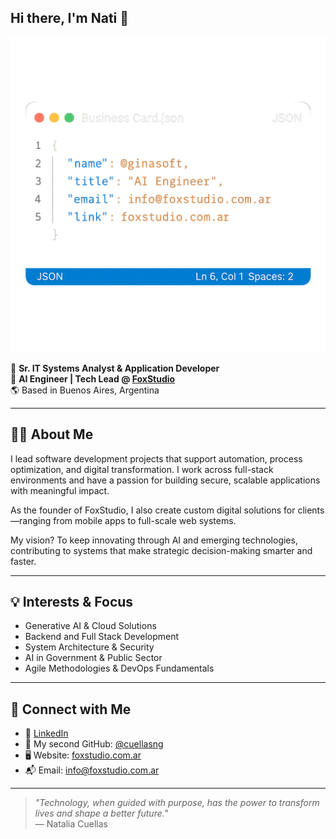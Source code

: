## Hi there, I'm Nati 👋

![Business Card](https://raw.githubusercontent.com/ginasoft/ginasoft/main/business-card.png)

🎯 **Sr. IT Systems Analyst & Application Developer**  
🧠 **AI Engineer | Tech Lead @ [FoxStudio](https://foxstudio.com.ar)**  
🌎 Based in Buenos Aires, Argentina
 
---

## 👩‍💻 About Me

I lead software development projects that support automation, process optimization, and digital transformation. I work across full-stack environments and have a passion for building secure, scalable applications with meaningful impact.

As the founder of FoxStudio, I also create custom digital solutions for clients—ranging from mobile apps to full-scale web systems.

My vision? To keep innovating through AI and emerging technologies, contributing to systems that make strategic decision-making smarter and faster.

---

## 💡 Interests & Focus

- Generative AI & Cloud Solutions  
- Backend and Full Stack Development  
- System Architecture & Security  
- AI in Government & Public Sector  
- Agile Methodologies & DevOps Fundamentals  

---

## 🔗 Connect with Me

- 💼 [LinkedIn](https://www.linkedin.com/in/nataliacuellas)  
- 🐙 My second GitHub: [@cuellasng](https://github.com/cuellasng)  
- 🖥️ Website: [foxstudio.com.ar](https://foxstudio.com.ar)  
- 📬 Email: info@foxstudio.com.ar  

---

> *"Technology, when guided with purpose, has the power to transform lives and shape a better future."*  
> — Natalia Cuellas
<!--
**ginasoft/ginasoft** is a ✨ _special_ ✨ repository because its `README.md` (this file) appears on your GitHub profile.

Here are some ideas to get you started:

- 🔭 I’m currently working on ...
- 🌱 I’m currently learning ...
- 👯 I’m looking to collaborate on ...
- 🤔 I’m looking for help with ...
- 💬 Ask me about ...
- 📫 How to reach me: ...
- 😄 Pronouns: ...
- ⚡ Fun fact: ...
-->
